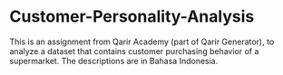 # Customer-Personality-Analysis

This is an assignment from Qarir Academy (part of Qarir Generator), to analyze a dataset that contains customer purchasing behavior of a supermarket. The descriptions are in Bahasa Indonesia.
